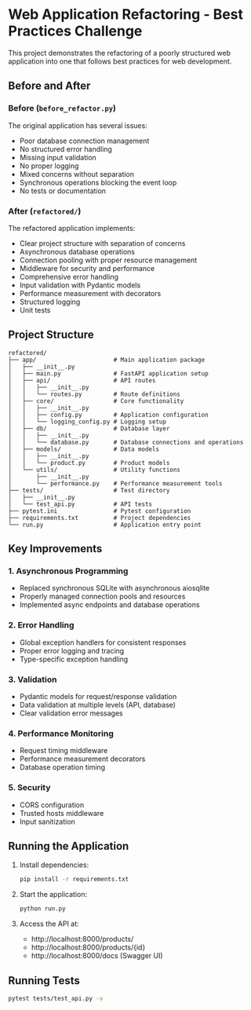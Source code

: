 # Web Application Refactoring - Best Practices Challenge

This project demonstrates the refactoring of a poorly structured web application into one that follows best practices for web development.

## Before and After

### Before (`before_refactor.py`)
The original application has several issues:
- Poor database connection management
- No structured error handling
- Missing input validation
- No proper logging
- Mixed concerns without separation
- Synchronous operations blocking the event loop
- No tests or documentation

### After (`refactored/`)
The refactored application implements:
- Clear project structure with separation of concerns
- Asynchronous database operations
- Connection pooling with proper resource management
- Middleware for security and performance
- Comprehensive error handling
- Input validation with Pydantic models
- Performance measurement with decorators
- Structured logging
- Unit tests

## Project Structure

```
refactored/
├── app/                      # Main application package
│   ├── __init__.py
│   ├── main.py               # FastAPI application setup
│   ├── api/                  # API routes
│   │   ├── __init__.py
│   │   └── routes.py         # Route definitions
│   ├── core/                 # Core functionality
│   │   ├── __init__.py
│   │   ├── config.py         # Application configuration
│   │   └── logging_config.py # Logging setup
│   ├── db/                   # Database layer
│   │   ├── __init__.py
│   │   └── database.py       # Database connections and operations
│   ├── models/               # Data models
│   │   ├── __init__.py
│   │   └── product.py        # Product models
│   └── utils/                # Utility functions
│       ├── __init__.py
│       └── performance.py    # Performance measurement tools
├── tests/                    # Test directory
│   ├── __init__.py
│   └── test_api.py           # API tests
├── pytest.ini                # Pytest configuration
├── requirements.txt          # Project dependencies
└── run.py                    # Application entry point
```

## Key Improvements

### 1. Asynchronous Programming
- Replaced synchronous SQLite with asynchronous aiosqlite
- Properly managed connection pools and resources
- Implemented async endpoints and database operations

### 2. Error Handling
- Global exception handlers for consistent responses
- Proper error logging and tracing
- Type-specific exception handling

### 3. Validation
- Pydantic models for request/response validation
- Data validation at multiple levels (API, database)
- Clear validation error messages

### 4. Performance Monitoring
- Request timing middleware
- Performance measurement decorators
- Database operation timing

### 5. Security
- CORS configuration
- Trusted hosts middleware
- Input sanitization

## Running the Application

1. Install dependencies:
   ```bash
   pip install -r requirements.txt
   ```

2. Start the application:
   ```bash
   python run.py
   ```

3. Access the API at:
   - http://localhost:8000/products/
   - http://localhost:8000/products/{id}
   - http://localhost:8000/docs (Swagger UI)

## Running Tests

```bash
pytest tests/test_api.py -v
```
